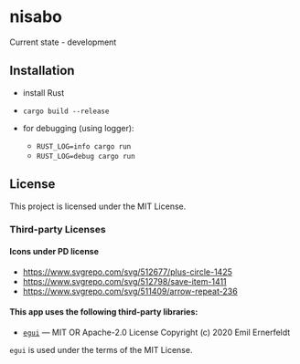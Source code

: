 # nisabo

Current state - development

## Installation

- install Rust
- `cargo build --release`

- for debugging (using logger):
  - `RUST_LOG=info cargo run`
  - `RUST_LOG=debug cargo run`

## License

This project is licensed under the MIT License.

### Third-party Licenses

#### Icons under PD license

- https://www.svgrepo.com/svg/512677/plus-circle-1425
- https://www.svgrepo.com/svg/512798/save-item-1411
- https://www.svgrepo.com/svg/511409/arrow-repeat-236

#### This app uses the following third-party libraries:

- [`egui`](https://github.com/emilk/egui) — MIT OR Apache-2.0 License
  Copyright (c) 2020 Emil Ernerfeldt

`egui` is used under the terms of the MIT License.
